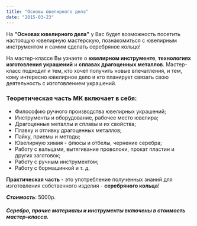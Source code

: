 ```yaml
---
title: "Основы ювелирного дела"
date: "2015-03-23"
---
```


На **"Основах ювелирного дела"** у Вас будет возможность посетить настоящую ювелирную мастерскую, познакомиться с ювелирным инструментом и самим сделать серебряное кольцо!

На мастер-классе Вы узнаете о **ювелирном инструменте**, **технологиях изготовления украшений** и **сплавах драгоценных металлов**. Мастер-класс подходит и тем, кто хочет получить новые впечатления, и тем, кому интересно ювелирное дело и кто планирует связать свою деятельность с изготовлением украшений.



### Теоретическая часть МК включает в себя:

- Философию ручного производства ювелирных украшений;
- Инструменты и оборудование, рабочее место ювелира;
- Драгоценные металлы и сплавы и их свойства;
- Плавку и отливку драгоценных металлов;
- Пайку, приемы и методы;
- Ювелирную химия - флюсы и отбелы, чернение серебра;
- Работу с вальцами, вытягивание проволоки, прокат пластин и других заготовок;
- Работу с ручным инструментом;
- Работу с бормашинкой и т. д.

**Практическая часть** - это употребление полученных знаний для изготовления собственного изделия - **серебряного кольца**!

**_Стоимость_**: 5000р.

#### _Серебро, прочие материалы и инструменты включены в стоимость мастер-класса._
